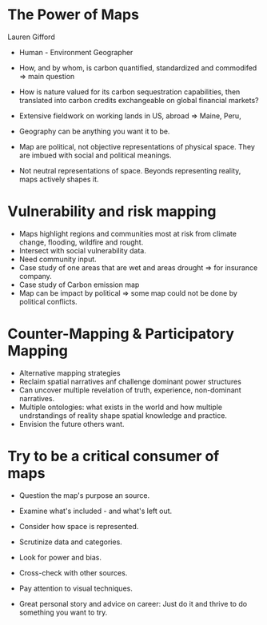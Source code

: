 # The Power of Maps

Lauren Gifford
* Human - Environment Geographer
* How, and by whom, is carbon quantified, standardized and commodifed => main question
* How is nature valued for its carbon sequestration capabilities, then translated into carbon credits exchangeable on global financial markets?
* Extensive fieldwork on working lands in US, abroad => Maine, Peru,
* Geography can be anything you want it to be.

* Map are political, not objective representations of physical space. They are imbued with social and political meanings.
* Not neutral representations of space. Beyonds representing reality, maps actively shapes it.

# Vulnerability and risk mapping
* Maps highlight regions and communities most at risk from climate change, flooding, wildfire and rought.
* Intersect with social vulnerability data.
* Need community input.
* Case study of one areas that are wet and areas drought => for insurance company.
* Case study of Carbon emission map
* Map can be impact by political => some map could not be done by political conflicts.

# Counter-Mapping & Participatory Mapping
* Alternative mapping strategies
* Reclaim spatial narratives anf challenge dominant power structures
* Can uncover multiple revelation of truth, experience, non-dominant narratives.
* Multiple ontologies: what exists in the world and how multiple undrstandings of reality shape spatial knowledge and practice.
* Envision the future others want.

# Try to be a critical consumer of maps
* Question the map's purpose an source.
* Examine what's included - and what's left out.
* Consider how space is represented.
* Scrutinize data and categories.
* Look for power and bias.
* Cross-check with other sources.
* Pay attention to visual techniques.

* Great personal story and advice on career: Just do it and thrive to do something you want to try.
